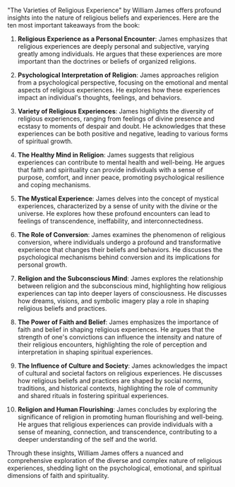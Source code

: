 "The Varieties of Religious Experience" by William James offers profound insights into the nature of religious beliefs and experiences. Here are the ten most important takeaways from the book:

1. **Religious Experience as a Personal Encounter**: James emphasizes that religious experiences are deeply personal and subjective, varying greatly among individuals. He argues that these experiences are more important than the doctrines or beliefs of organized religions.

2. **Psychological Interpretation of Religion**: James approaches religion from a psychological perspective, focusing on the emotional and mental aspects of religious experiences. He explores how these experiences impact an individual's thoughts, feelings, and behaviors.

3. **Variety of Religious Experiences**: James highlights the diversity of religious experiences, ranging from feelings of divine presence and ecstasy to moments of despair and doubt. He acknowledges that these experiences can be both positive and negative, leading to various forms of spiritual growth.

4. **The Healthy Mind in Religion**: James suggests that religious experiences can contribute to mental health and well-being. He argues that faith and spirituality can provide individuals with a sense of purpose, comfort, and inner peace, promoting psychological resilience and coping mechanisms.

5. **The Mystical Experience**: James delves into the concept of mystical experiences, characterized by a sense of unity with the divine or the universe. He explores how these profound encounters can lead to feelings of transcendence, ineffability, and interconnectedness.

6. **The Role of Conversion**: James examines the phenomenon of religious conversion, where individuals undergo a profound and transformative experience that changes their beliefs and behaviors. He discusses the psychological mechanisms behind conversion and its implications for personal growth.

7. **Religion and the Subconscious Mind**: James explores the relationship between religion and the subconscious mind, highlighting how religious experiences can tap into deeper layers of consciousness. He discusses how dreams, visions, and symbolic imagery play a role in shaping religious beliefs and practices.

8. **The Power of Faith and Belief**: James emphasizes the importance of faith and belief in shaping religious experiences. He argues that the strength of one's convictions can influence the intensity and nature of their religious encounters, highlighting the role of perception and interpretation in shaping spiritual experiences.

9. **The Influence of Culture and Society**: James acknowledges the impact of cultural and societal factors on religious experiences. He discusses how religious beliefs and practices are shaped by social norms, traditions, and historical contexts, highlighting the role of community and shared rituals in fostering spiritual experiences.

10. **Religion and Human Flourishing**: James concludes by exploring the significance of religion in promoting human flourishing and well-being. He argues that religious experiences can provide individuals with a sense of meaning, connection, and transcendence, contributing to a deeper understanding of the self and the world.

Through these insights, William James offers a nuanced and comprehensive exploration of the diverse and complex nature of religious experiences, shedding light on the psychological, emotional, and spiritual dimensions of faith and spirituality.